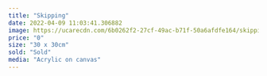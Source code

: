 ```yaml
---
title: "Skipping"
date: 2022-04-09 11:03:41.306882
image: https://ucarecdn.com/6b0262f2-27cf-49ac-b71f-50a6afdfe164/skipping.jpg
price: "0"
size: "30 x 30cm"
sold: "Sold"
media: "Acrylic on canvas"
---
```


